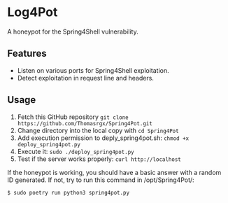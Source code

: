 # Log4Pot

A honeypot for the Spring4Shell vulnerability.

## Features

* Listen on various ports for Spring4Shell exploitation.
* Detect exploitation in request line and headers.

## Usage

1. Fetch this GitHub repository `git clone https://github.com/Thomasrgx/Spring4Pot.git`
2. Change directory into the local copy with `cd Spring4Pot`
3. Add execution permission to deply_spring4pot.sh: `chmod +x deploy_spring4pot.py`
4. Execute it: `sudo ./deploy_spring4pot.py`
5. Test if the server works properly: `curl http://localhost`

If the honeypot is working, you should have a basic answer with a random ID generated. If not, try to run this command in /opt/Spring4Pot/:
```
$ sudo poetry run python3 spring4pot.py
```